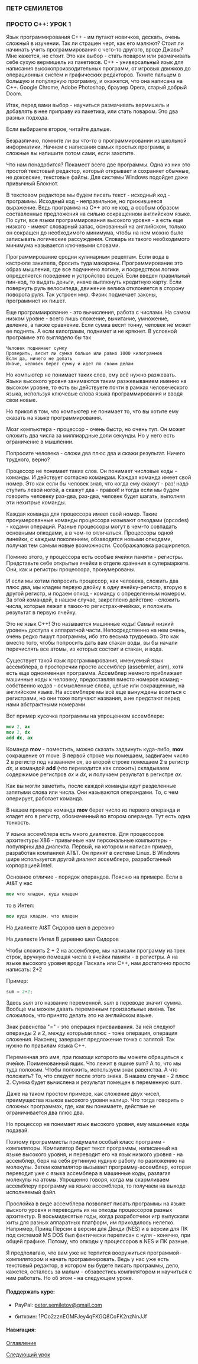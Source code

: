### ПЕТР СЕМИЛЕТОВ

### ПРОСТО С++: УРОК 1


   Язык программирования С++ - им пугают новичков, дескать, очень сложный в изучении. Так ли страшен черт, как его малюют? Стоит ли начинать учить программирования с чего-то другого, вроде Джавы? Мне кажется, не стоит. Это как выбор - стать поваром или размачивать себе сухую вермишель из пакетиков. C++ - универсальный язык для написания высокопроизводительных программ, от игровых движков до операционных систем и графических редакторов. Ткните пальцем в большую и популярную программу, и окажется, что она написана на С++. Google Chrome, Adobe Photoshop, браузер Opera, старый добрый Doom.

   Итак, перед вами выбор - научиться размачивать вермишель и добавлять в нее приправу из пакетика, или стать поваром. Это два разных подхода.

   Если выбираете второе, читайте дальше.

   Безразлично, помните ли вы что-то о программировании из школьной информатики. Начнем с написания самых простых программ, а сложные вы напишите потом сами, если захотите.

   Что нам понадобится? Покамест всего две программы. Одна из них это простой текстовый редактор, который открывает и сохраняет обычные, не доковские, текстовые файлы. Для системы Windows подойдет даже привычный Блокнот.

   В текстовом редакторе мы будем писать текст - исходный код - программы. Исходный код - неправильное, но прижившееся выражение. Ведь программа на С++ это не код, а особым образом составленные предложения на сильно сокращенном английском языке. По сути, все языки программирования высокого уровня - а есть еще низкого - имеют словарный запас, основанный на английском, только он сокращен до необходимого минимума, чтобы на нем можно было записывать логические рассуждения. Словарь из такого необходимого минимума называется ключевыми словами.

   Программирование сродни кулинарным рецептам. Если вода в кастрюле закипела, бросить туда макароны. Программирование это образ мышления, где все подчинено логике, и посредством логики определяется поведение и устройство вещей. Если введен правильный пин-код, то выдать деньги, иначе выплюнуть кредитную карту. Если повернуть руль велосипеда, движение велика отклоняется в сторону поворота руля. Так устроен мир. Физик подмечает законы, программист их пишет.

   Еще программирование - это вычисления, работа с числами. На самом низком уровне - всего лишь сложение, вычитание, умножение, деление, а также сравнение. Если сумка весит тонну, человек не может ее поднять. А если килограмм, поднимет и не крякнет. В условной программе это выглядело бы так

```
Человек поднимает сумку
Проверить, весит ли сумка больше или равно 1000 килограммов
Если да, ничего не делать
Иначе, человек берет сумку и идет по своим делам
```

   Но компьютер не понимает таких слов, ему всё нужно разжевать. Языки высокого уровня занимаются таким разжевыванием именно на высоком уровне, то есть вы действуете почти в рамках человеческого языка, используя ключевые слова языка программирования и вводя свои новые.

   Но прикол в том, что компьютер не понимает то, что вы хотите ему сказать на языке программирования.

   Мозг компьютера - процессор - очень быстр, но очень туп. Он может сложить два числа за миллиардные доли секунды. Но у него есть ограничение в мышлении.

   Попросите человека - сложи два плюс два и скажи результат. Ничего трудного, верно?

   Процессор не понимает таких слов. Он понимает числовые коды - команды. И действует согласно командам. Каждая команда имеет свой номер. Это как если бы человек знал, что когда ему скажут - раз! надо ступить левой ногой, а скажут два - правой! и тогда если мы будем говорить человеку раз-два, раз-два, человек будет шагать, выполняя эти нехитрые команды.

   Каждая команда для процессора имеет свой номер. Такие пронумерованные команды процессора называют опкодами (opcodes) - кодами операций. Разные процессоры могут в чем-то совпадать основными опкодами, а в чем-то отличаться. Процессоры одной линейки, с каждым поколением, обзаводятся новыми опкодами, получая тем самым новые возможности. Соображаловка расширяется.

   Помимо этого, у процессора есть особые ячейки памяти - регистры. Представьте себе открытые ячейки в отделе хранения в супермаркете. Они, как и регистры процессора, пронумерованы.

   И если мы хотим попросить процессор, как человека, сложить два плюс два, мы кладем первую двойку в одну ячейку-регистр, вторую в другой регистр, и подаем опкод - команду с определенным номером. За этой командой, в нашем случае, закреплено действие - сложить числа, которые лежат в таких-то регистрах-ячейках, и положить результат в первую ячейку.

   Это не язык С++! Это называется машинные коды! Самый низкий уровень доступа к аппаратной части. Непосредственно на нем очень, очень редко пишут программы, ибо это весьма трудоемко. Это как вместо того, чтобы попросить дать вам стакан воды, вы бы начали перечислять все атомы, из которых состоит и стакан, и вода.

   Существует такой язык программирования, именуемый язык ассемблера, в просторечии просто ассемблер (assebmler, asm), хотя есть еще одноименная программа. Ассемблер немного приближает машинные коды к человеку, предоставляя вместо номеров команд - собственно кодов - осмысленные слова, целые или сокращенные, на английском языке. На ассемблере мы всё еще вынуждены возиться с регистрами, но они тоже получают названия, а не предстают перед нами абстрактными номерами.

  Вот пример кусочка программы на упрощенном ассемблере:

```nasm
mov 2, ax 
mov 2, dx
add dx, ax 
```

   Команда **mov** - поместить, можно сказать задвинуть куда-либо, **mov** сокращение от move. В первой строке мы помещаем, задвигаем число 2 в регистр под названием *ax*, во второй строке помещаем 2 в регистр *dx*, и командой **add** (что переводится как сложить) складываем содержимое регистров *ax* и *dx*, и получаем результат в регистре *ax*.

   Как вы могли заметить, после каждой команды идут разделенные запятыми слова или числа. Они называются операндами. То, с чем оперирует, работает команда. 

   В нашем примере команда **mov** берет число из первого операнда и кладет его в регистр, обозначенный во втором операнде. Тут есть одна тонкость. 

   У языка ассемблера есть много диалектов. Для процессоров архитектуры X86 - привычные нам персональные компьютеры - популярны два диалекта. Первый, на котором и написан пример, разработан компанией AT&T. Он принят в системе Linux. В Windows шире используется другой диалект ассемблера, разработанный корпорацией Intel.

   Основное отличие - порядок операндов. Поясню на примере. Если в At&T у нас 

```nasm
mov что кладем, куда кладем
```

то в Интел:

```nasm
mov куда кладем, что кладем
```

На диалекте At&T Сидоров шел в деревню

На диалекте Интел В деревню шел Сидоров

  Чтобы сложить 2 + 2 на ассемблере, мы написали программу из трех строк, вручную помещая числа в ячейки памяти - в регистры. А на языке высокого уровня вроде Паскаль или С++, нам достаточно просто написать: 2+2

Пример:

```c++
sum = 2+2;
```

Здесь *sum* это название переменной. *sum* в переводе значит сумма. Вообще мы можем давать переменным произвольные имена. Так  сложилось, что принято делать это на английском языке.

   Знак равенства "=" - это операция присваивания. За ней следуют операнды 2 и 2, между которыми плюс - тоже операция, операция сложения. Наконец, завершает предложение точка с запятой. Так нужно по правилам языка С++.

   Переменная это имя, при помощи которого вы можете обращаться к ячейке. Поименованный ящик. Что лежит в ящике sum? А то, что мы туда положим. Чтобы положить, используем знак равенства. А что положить? То, что следует после этого знака. В нашем случае - 2 плюс 2. Сумма будет вычислена и результат помещен в переменную sum.

   Даже на таком простом примере, как сложение двух чисел, преимущества языков высокого уровня налицо. Что тогда говорить о сложных программах, где, как вы понимаете, действие не ограничивается два плюс два.

   Но процессор не понимает язык высокого уровня, ему машинные коды подавай.

   Поэтому программисты придумали особый класс программ - компиляторы. Компилятор берет текст программы, написанный на языке высокого уровня, и переводит его на язык низкого уровня - на ассемблер, беря на себя рутинную нудную работу по разложению на молекулы. Затем компилятор вызывает программу-ассемблер, которая переводит уже с языка ассемблера в машинные коды, разлагая молекулы на атомы. Упрощенно говоря, когда мы скармливаем ассемблеру программу на языке ассемблера, то получаем на выходе исполняемый файл.

   Прослойка в виде ассемблера позволяет писать программы на языке выского уровня и переводить их на опкоды процессоров разных архитектур. В восьмидесятые годы, когда разработчики игр выпускали хиты для разных аппаратных платформ, им приходилось нелегко. Например, Принц Персии в версии для Денди (NES) и в версии для ПК под системой MS DOS был фактически переписан с нуля - конечно, при общей графике. Потому, что опкоды у процессоров в NES и ПК разные.

   Я предполагаю, что вам уже не терпится вооружиться программой-компилятором и начать программировать. Ведь у нас уже есть текстовый редактор, в котором вы будете писать программы, дело, кажется, осталось за малым - обзавестись компилятором и научиться с ним работать. Но об этом - на следующем уроке.


#### Поддержать курс:

* PayPal: peter.semiletov@gmail.com

* биткоин: 1PCo2zznEGMFJey4qFKGQ8CoFK2nzNnJJf


#### Навигация:

[Оглавление](https://psemiletov.github.io)

[Следующий урок](002.md)
